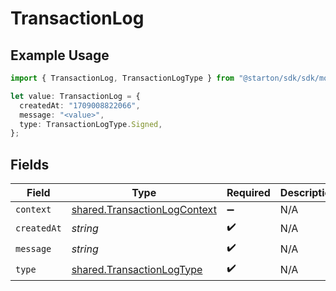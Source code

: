 # TransactionLog

## Example Usage

```typescript
import { TransactionLog, TransactionLogType } from "@starton/sdk/sdk/models/shared";

let value: TransactionLog = {
  createdAt: "1709008822066",
  message: "<value>",
  type: TransactionLogType.Signed,
};
```

## Fields

| Field                                                                               | Type                                                                                | Required                                                                            | Description                                                                         |
| ----------------------------------------------------------------------------------- | ----------------------------------------------------------------------------------- | ----------------------------------------------------------------------------------- | ----------------------------------------------------------------------------------- |
| `context`                                                                           | [shared.TransactionLogContext](../../../sdk/models/shared/transactionlogcontext.md) | :heavy_minus_sign:                                                                  | N/A                                                                                 |
| `createdAt`                                                                         | *string*                                                                            | :heavy_check_mark:                                                                  | N/A                                                                                 |
| `message`                                                                           | *string*                                                                            | :heavy_check_mark:                                                                  | N/A                                                                                 |
| `type`                                                                              | [shared.TransactionLogType](../../../sdk/models/shared/transactionlogtype.md)       | :heavy_check_mark:                                                                  | N/A                                                                                 |